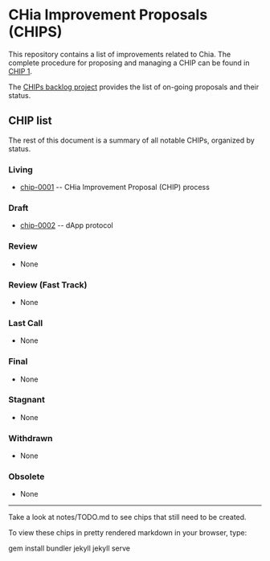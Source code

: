 # CHia Improvement Proposals (CHIPS)

This repository contains a list of improvements related to Chia. The complete procedure for proposing and managing a CHIP can be found in [CHIP 1](/CHIPs/chip-0001.md).

The [CHIPs backlog project](https://github.com/Chia-Network/chips/projects/1) provides the list of on-going proposals and their status. 

## CHIP list
The rest of this document is a summary of all notable CHIPs, organized by status.

### Living
* [chip-0001](/CHIPs/chip-0001.md) -- CHia Improvement Proposal (CHIP) process


### Draft
* [chip-0002](https://github.com/Chia-Network/chips/blob/b4dad7c02949a807d96e7d86d7a09312a2c0c020/CHIPs/chip-0002.md) -- dApp protocol

### Review
* None

### Review (Fast Track)
* None

### Last Call
* None

### Final
* None

### Stagnant
* None

### Withdrawn
* None

### Obsolete
* None


-----

Take a look at notes/TODO.md to see chips that still need to be created.

To view these chips in pretty rendered markdown in your browser, type:

gem install bundler jekyll
jekyll serve

